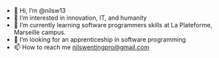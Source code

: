 - 👋 Hi, I’m @nilsw13
- 👀 I’m interested in innovation, IT, and humanity 
- 🌱 I’m currently learning software programmers skills at La Plateforme, Marseille campus.
- 💞️ I’m looking for an apprenticeship in software programming
- 📫 How to reach me nilswentingpro@gmail.com

<!---
nilsw13/nilsw13 is a ✨ special ✨ repository because its `README.md` (this file) appears on your GitHub profile.
You can click the Preview link to take a look at your changes.
--->
